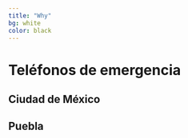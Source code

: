 ```yaml
---
title: "Why"
bg: white
color: black
---
```


# Teléfonos de emergencia

## Ciudad de México

## Puebla